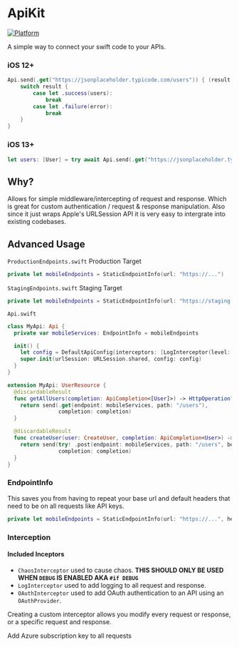 # ApiKit

[![Platform](https://img.shields.io/badge/Platforms-iOS%20%7C%20macOS%20%7C%20watchOS%20%7C%20tvOS-4E4E4E.svg?colorA=28a745)](#installation)

A simple way to connect your swift code to your APIs.

### iOS 12+
```swift
Api.send(.get("https://jsonplaceholder.typicode.com/users")) { (result: Result<[User], Error>) in
    switch result {
        case let .success(users):
            break
        case let .failure(error):
            break
    }
}
```
### iOS 13+
```swift
let users: [User] = try await Api.send(.get("https://jsonplaceholder.typicode.com/users"))
```

## Why?

Allows for simple middleware/intercepting of request and response. Which is great for custom authentication / request & response manipulation. Also since it just wraps Apple's URLSession API it is very easy to intergrate into existing codebases.

## Advanced Usage

`ProductionEndpoints.swift` Production Target
```swift
private let mobileEndpoints = StaticEndpointInfo(url: "https://...")
```

`StagingEndpoints.swift` Staging Target 
```swift
private let mobileEndpoints = StaticEndpointInfo(url: "https://staging...")
```

`Api.swift`
```swift
class MyApi: Api {
  private var mobileServices: EndpointInfo = mobileEndpoints

  init() {
    let config = DefaultApiConfig(interceptors: [LogInterceptor(level: .verbose)])
    super.init(urlSession: URLSession.shared, config: config)
  }
}

extension MyApi: UserResource {
  @discardableResult
  func getAllUsers(completion: ApiCompletion<[User]>) -> HttpOperation? {
    return send(.get(endpoint: mobileServices, path: "/users"),
                completion: completion)
  }

  @discardableResult
  func createUser(user: CreateUser, completion: ApiCompletion<User>) -> HttpOperation? {
    return send(try! .post(endpoint: mobileServices, path: "/users", body: user),
                completion: completion)
  }
}
```

### EndpointInfo

This saves you from having to repeat your base url and default headers that need to be on all requests like API keys.

```swift
private let mobileEndpoints = StaticEndpointInfo(url: "https://...", headers: ["API-Key": "..."])
```

### Interception

#### Included Inceptors
- `ChaosInterceptor` used to cause chaos. **THIS SHOULD ONLY BE USED WHEN `DEBUG` IS ENABLED AKA `#if DEBUG`**
- `LogInterceptor` used to add logging to all request and response.
- `OAuthInterceptor` used to add OAuth authentication to an API using an `OAuthProvider`.

Creating a custom interceptor allows you modify every request or response, or a specific request and response.

 Add Azure subscription key to all requests
```swift

```


